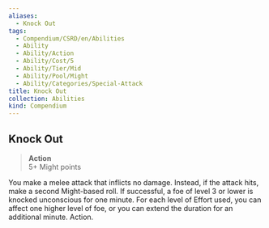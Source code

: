 ```yaml
---
aliases:
  - Knock Out
tags:
  - Compendium/CSRD/en/Abilities
  - Ability
  - Ability/Action
  - Ability/Cost/5
  - Ability/Tier/Mid
  - Ability/Pool/Might
  - Ability/Categories/Special-Attack
title: Knock Out
collection: Abilities
kind: Compendium
---
```

## Knock Out  
>**Action**  
>5+ Might points
  
You make a melee attack that inflicts no damage. Instead, if the attack hits, make a second Might-based roll. If successful, a foe of level 3 or lower is knocked unconscious for one minute. For each level of Effort used, you can affect one higher level of foe, or you can extend the duration for an additional minute. Action.